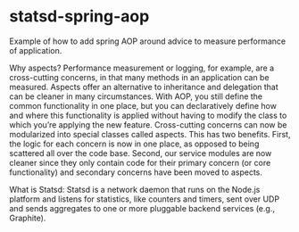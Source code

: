 statsd-spring-aop
=================

Example of how to add spring AOP around advice to measure performance of application.

Why aspects?
Performance measurement or logging, for example, are a cross-cutting concerns, in that many methods in an application can be measured. 
Aspects offer an alternative to inheritance and delegation that can be cleaner in many circumstances. With AOP, you still define the common functionality in one place, but you can declaratively define how and where this functionality is applied without having to modify the class to which you’re applying the new feature. Cross-cutting concerns can now be modularized into special classes called aspects. This has two benefits. 
First, the logic for each concern is now in one place, as opposed to being scattered all over the code base. 
Second, our service modules are now cleaner since they only contain code for their primary concern (or core functionality) and secondary concerns have been moved to aspects.


What is Statsd:
Statsd is a network daemon that runs on the Node.js platform and listens for statistics, like counters and timers, sent over UDP and sends aggregates to one or more pluggable backend services (e.g., Graphite).
